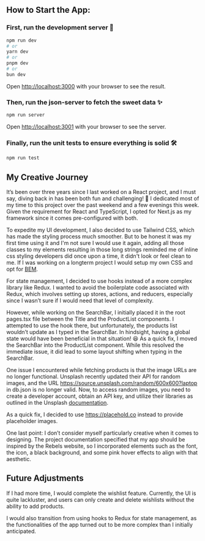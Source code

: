 ## How to Start the App:

### First, run the development server 🐹

```bash
npm run dev
# or
yarn dev
# or
pnpm dev
# or
bun dev
```

Open [http://localhost:3000](http://localhost:3000) with your browser to see the result.

### Then, run the json-server to fetch the sweet data ✨

```bash
npm run server
```

Open [http://localhost:3001](http://localhost:3001) with your browser to see the server.

### Finally, run the unit tests to ensure everything is solid 🛠️

```bash
npm run test
```

## My Creative Journey

It’s been over three years since I last worked on a React project, and I must say, diving back in has been both fun and challenging! 🙂 I dedicated most of my time to this project over the past weekend and a few evenings this week. Given the requirement for React and TypeScript, I opted for Next.js as my framework since it comes pre-configured with both.

To expedite my UI development, I also decided to use Tailwind CSS, which has made the styling process much smoother. But to be honest it was my first time using it and I'm not sure I would use it again, adding all those classes to my elements resulting in those long strings reminded me of inline css styling developers did once upon a time, it didn't look or feel clean to me. If I was working on a longterm project I would setup my own CSS and opt for [BEM](https://getbem.com/).

For state management, I decided to use hooks instead of a more complex library like Redux. I wanted to avoid the boilerplate code associated with Redux, which involves setting up stores, actions, and reducers, especially since I wasn’t sure if I would need that level of complexity.

However, while working on the SearchBar, I initially placed it in the root pages.tsx file between the Title and the ProductList components. I attempted to use the hook there, but unfortunately, the products list wouldn’t update as I typed in the SearchBar. In hindsight, having a global state would have been beneficial in that situation! 😆 As a quick fix, I moved the SearchBar into the ProductList component. While this resolved the immediate issue, it did lead to some layout shifting when typing in the SearchBar.

One issue I encountered while fetching products is that the image URLs are no longer functional. Unsplash recently updated their API for random images, and the URL https://source.unsplash.com/random/600x600?laptop in db.json is no longer valid. Now, to access random images, you need to create a developer account, obtain an API key, and utilize their libraries as outlined in the Unsplash [documentation](https://unsplash.com/documentation#libraries--sdks).

As a quick fix, I decided to use https://placehold.co instead to provide placeholder images.

One last point: I don’t consider myself particularly creative when it comes to designing. The project documentation specified that my app should be inspired by the Rebels website, so I incorporated elements such as the font, the icon, a black background, and some pink hover effects to align with that aesthetic.

## Future Adjustments

If I had more time, I would complete the wishlist feature. Currently, the UI is quite lackluster, and users can only create and delete wishlists without the ability to add products.

I would also transition from using hooks to Redux for state management, as the functionalities of the app turned out to be more complex than I initially anticipated.
